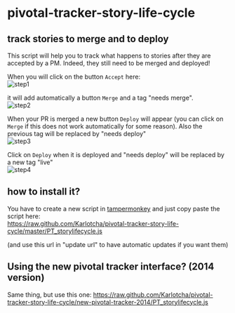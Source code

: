 pivotal-tracker-story-life-cycle
================================

## track stories to merge and to deploy

This script will help you to track what happens to stories after they are accepted by a PM. 
Indeed, they still need to be merged and deployed! 

When you will click on the button `Accept` here:  
![step1](https://f.cloud.github.com/assets/1086288/1147903/5bcb7192-1eb3-11e3-93fa-10d00125160e.png)

it will add automatically a button `Merge` and a tag "needs merge".  
![step2](https://f.cloud.github.com/assets/1086288/1147904/6d1a54cc-1eb3-11e3-84af-f4fa6e4cb145.png)

When your PR is merged a new button `Deploy` will appear (you can click on `Merge` if this does not work automatically for some reason). Also the previous tag will be replaced by "needs deploy"  
![step3](https://f.cloud.github.com/assets/1086288/1147905/6d26a484-1eb3-11e3-8692-54de4f0c573b.png)

Click on `Deploy` when it is deployed and "needs deploy" will be replaced by a new tag "live"  
![step4](https://f.cloud.github.com/assets/1086288/1147906/6d350efc-1eb3-11e3-96ac-776f95c12363.png)

## how to install it?

You have to create a new script in [tampermonkey](https://chrome.google.com/webstore/detail/tampermonkey/dhdgffkkebhmkfjojejmpbldmpobfkfo?hl=en) and just copy paste the script here:  
https://raw.github.com/Karlotcha/pivotal-tracker-story-life-cycle/master/PT_storylifecycle.js
  
(and use this url in "update url" to have automatic updates if you want them)

## Using the new pivotal tracker interface? (2014 version)

Same thing, but use this one: https://raw.github.com/Karlotcha/pivotal-tracker-story-life-cycle/new-pivotal-tracker-2014/PT_storylifecycle.js
